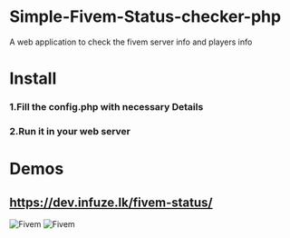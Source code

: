 # Simple-Fivem-Status-checker-php
A web application to check the fivem server info and players info

# Install

### 1.Fill the config.php with necessary Details
### 2.Run it in your web server

# Demos

## https://dev.infuze.lk/fivem-status/

![Fivem](https://i.imgur.com/Z1laSpZ.jpg)
![Fivem](https://i.imgur.com/xFRBkxQ.jpg)
